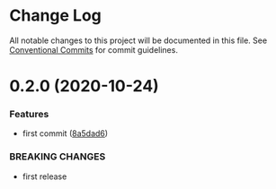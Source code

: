 # Change Log

All notable changes to this project will be documented in this file.
See [Conventional Commits](https://conventionalcommits.org) for commit guidelines.

# 0.2.0 (2020-10-24)


### Features

* first commit ([8a5dad6](https://github.com/scaleway/scaleway-lib/commit/8a5dad6d3c2f44d1302590185b6bc1aef08553a9))


### BREAKING CHANGES

* first release
